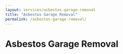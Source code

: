 ```yaml
---
layout: services/asbestos-garage-removal
title: "Asbestos Garage Removal"
permalink: /asbestos-garage-removal/
---
```


# Asbestos Garage Removal
